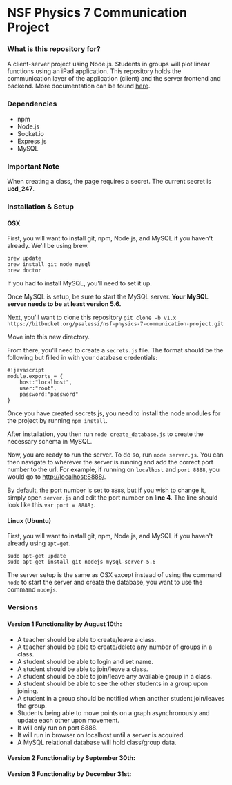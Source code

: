 # NSF Physics 7 Communication Project #

### What is this repository for? ###

A client-server project using Node.js. Students in groups will plot linear functions using an iPad application. This repository holds the communication layer of the application (client) and the server frontend and backend. More documentation can be found [here](https://drive.google.com/a/ucdavis.edu/folderview?id=0B1W6Ca2MINIsfmVmNEVxRWUyQkE5MXNseXRBZC1VV3A3ZzJBOUMwZGJuWE1HbFphZmhtaHM).

### Dependencies ###
* npm
* Node.js
* Socket.io
* Express.js
* MySQL


### Important Note ###

When creating a class, the page requires a secret. The current secret is **ucd_247**.



### Installation & Setup ###

#### OSX ####

First, you will want to install git, npm, Node.js, and MySQL if you haven't already. We'll be using brew.
```
brew update
brew install git node mysql
brew doctor
```

If you had to install MySQL, you'll need to set it up. 

Once MySQL is setup, be sure to start the MySQL server. **Your MySQL server needs to be at least version 5.6.**

Next, you'll want to clone this repository `git clone -b v1.x https://bitbucket.org/psalessi/nsf-physics-7-communication-project.git` 

Move into this new directory.

From there, you'll need to create a `secrets.js` file. The format should be the following but filled in with your database credentials:

```
#!javascript
module.exports = {
    host:"localhost",
    user:"root",
    password:"password"
}
```

Once you have created secrets.js, you need to install the node modules for the project by running `npm install`.

After installation, you then run `node create_database.js` to create the necessary schema in MySQL.

Now, you are ready to run the server. To do so, run `node server.js`. You can then navigate to wherever the server is running and add the correct port number to the url.
For example, if running on `localhost` and `port 8888`, you would go to [http://localhost:8888/](http://localhost:8888/).

By default, the port number is set to `8888`, but if you wish to change it, simply open `server.js` and edit the port number on **line 4**. The line should look like this `var port = 8888;`.

#### Linux (Ubuntu) ####

First, you will want to install git, npm, Node.js, and MySQL if you haven't already using `apt-get`.

```
sudo apt-get update
sudo apt-get install git nodejs mysql-server-5.6
```

The server setup is the same as OSX except instead of using the command `node` to start the server and create the database, you want to use the command `nodejs`.



### Versions ###
#### Version 1 Functionality by August 10th: ####
* A teacher should be able to create/leave a class.
* A teacher should be able to create/delete any number of groups in a class.
* A student should be able to login and set name.
* A student should be able to join/leave a class.
* A student should be able to join/leave any available group in a class.
* A student should be able to see the other students in a group upon joining.
* A student in a group should be notified when another student join/leaves the group.
* Students being able to move points on a graph asynchronously and update each other upon movement.
* It will only run on port 8888.
* It will run in browser on localhost until a server is acquired.
* A MySQL relational database will hold class/group data.

#### Version 2 Functionality by September 30th: ####

#### Version 3 Functionality by December 31st: ####
